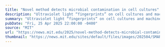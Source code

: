 ```yaml
---
title: "Novel method detects microbial contamination in cell cultures"
description: "Ultraviolet light “fingerprints” on cell cultures and machine learning can provide a definitive yes/no contamination assessment within 30 minutes."
summary: "Ultraviolet light “fingerprints” on cell cultures and machine learning can provide a definitive yes/no contamination assessment within 30 minutes."
pubDate: "Fri, 25 Apr 2025 22:00:00 -0400"
source: "MIT"
url: "https://news.mit.edu/2025/novel-method-detects-microbial-contamination-smart-0425"
thumbnail: "https://news.mit.edu/sites/default/files/images/202504/SMART-CAMP-Senior-Research-Engineer.jpg"
---
```


